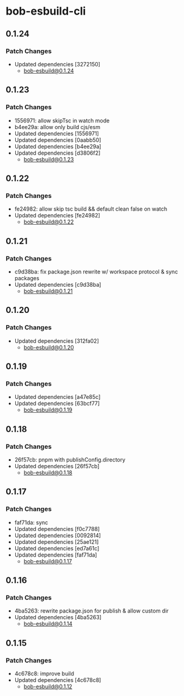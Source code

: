 # bob-esbuild-cli

## 0.1.24

### Patch Changes

- Updated dependencies [3272150]
  - bob-esbuild@0.1.24

## 0.1.23

### Patch Changes

- 1556971: allow skipTsc in watch mode
- b4ee29a: allow only build cjs/esm
- Updated dependencies [1556971]
- Updated dependencies [0aabb50]
- Updated dependencies [b4ee29a]
- Updated dependencies [d3806f2]
  - bob-esbuild@0.1.23

## 0.1.22

### Patch Changes

- fe24982: allow skip tsc build && default clean false on watch
- Updated dependencies [fe24982]
  - bob-esbuild@0.1.22

## 0.1.21

### Patch Changes

- c9d38ba: fix package.json rewrite w/ workspace protocol & sync packages
- Updated dependencies [c9d38ba]
  - bob-esbuild@0.1.21

## 0.1.20

### Patch Changes

- Updated dependencies [312fa02]
  - bob-esbuild@0.1.20

## 0.1.19

### Patch Changes

- Updated dependencies [a47e85c]
- Updated dependencies [63bcf77]
  - bob-esbuild@0.1.19

## 0.1.18

### Patch Changes

- 26f57cb: pnpm with publishConfig.directory
- Updated dependencies [26f57cb]
  - bob-esbuild@0.1.18

## 0.1.17

### Patch Changes

- faf71da: sync
- Updated dependencies [f0c7788]
- Updated dependencies [0092814]
- Updated dependencies [25ae121]
- Updated dependencies [ed7a61c]
- Updated dependencies [faf71da]
  - bob-esbuild@0.1.17

## 0.1.16

### Patch Changes

- 4ba5263: rewrite package.json for publish & allow custom dir
- Updated dependencies [4ba5263]
  - bob-esbuild@0.1.14

## 0.1.15

### Patch Changes

- 4c678c8: improve build
- Updated dependencies [4c678c8]
  - bob-esbuild@0.1.12
